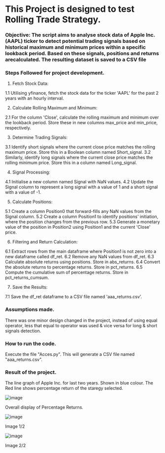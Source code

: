 # This Project is designed to test Rolling Trade Strategy.

### Objective: The script aims to analyse stock data of Apple Inc. (AAPL) ticker to detect potential trading signals based on historical maximum and minimum prices within a specific lookback period. Based on these  signals, positions and returns arecalculated. The resulting dataset is saved to a CSV file

### Steps Followed for project development.
1. Fetch Stock Data:
   
1.1 Utilising yfinance, fetch the stock data for the ticker 'AAPL' for the past 2 years with an hourly interval.

2. Calculate Rolling Maximum and Minimum:
   
2.1 For the column 'Close', calculate the rolling maximum and minimum over the lookback period. Store these in new columns max_price and min_price, respectively.

3. Determine Trading Signals:
   
3.1 Identify short signals where the current close price matches the rolling maximum price. Store this in a Boolean column named Short_signal.
3.2 Similarly, identify long signals where the current close price matches the rolling minimum price. Store this in a column named Long_signal.

4. Signal Processing:
   
4.1 Initialise a new column named Signal with NaN values.
4.2 Update the Signal column to represent a long signal with a value of 1 and a short signal with a value of -1.

5. Calculate Positions:
   
5.1 Create a column Position0 that forward-fills any NaN values from the Signal column.
5.2 Create a column Position1 to identify positions' initiation, where the position changes from the previous row.
5.3 Generate a monetary value of the position in Position2 using Position1 and the current 'Close' price.

6. Filtering and Return Calculation:
   
6.1 Extract rows from the main dataframe where Position1 is not zero into a new dataframe called df_ret.
6.2 Remove any NaN values from df_ret.
6.3 Calculate absolute returns using positions. Store in abs_returns.
6.4 Convert the absolute returns to percentage returns. Store in pct_returns.
6.5 Compute the cumulative sum of percentage returns. Store in pct_returns_cumsum.

7. Save the Results:
   
7.1 Save the df_ret dataframe to a CSV file named 'aaa_returns.csv'.

### Assumptions made. 
There was one minor design changed in the project, instead of using equal operator, less that equal to operator was used & vice versa for long & short signals detection.

### How to run the code.
Execute the file "Acces.py". This will generate a CSV file named "aaa_returns.csv".

### Result of the project.
The line graph of Apple Inc. for last two years. Shown in blue colour. The Red line shows percentage return of the staregy selected.

![image](https://github.com/user-attachments/assets/290e0081-ac96-4916-ba21-275cca525d21)

Overall display of Percentage Returns.

![image](https://github.com/user-attachments/assets/045cd5eb-3d93-47f7-9168-09c51673e21f)

Image 1/2

![image](https://github.com/user-attachments/assets/33e636c9-c700-45f9-9776-06b53d26aa19)

Image 2/2


